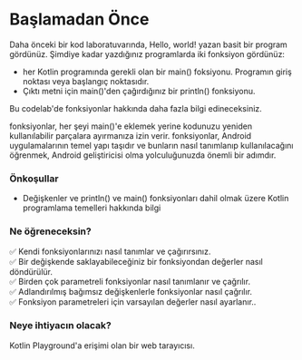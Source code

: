 # Başlamadan Önce

Daha önceki bir kod laboratuvarında, Hello, world! yazan basit bir program gördünüz. Şimdiye kadar yazdığınız programlarda iki fonksiyon gördünüz:

- her Kotlin programında gerekli olan bir main() foksiyonu. Programın giriş noktası veya başlangıç noktasıdır.
- Çıktı metni için main()'den çağırdığınız bir println() fonksiyonu.

Bu codelab'de fonksiyonlar hakkında daha fazla bilgi edineceksiniz.

fonksiyonlar, her şeyi main()'e eklemek yerine kodunuzu yeniden kullanılabilir parçalara ayırmanıza izin verir. fonksiyonlar, Android uygulamalarının temel yapı taşıdır ve bunların nasıl tanımlanıp kullanılacağını öğrenmek, Android geliştiricisi olma yolculuğunuzda önemli bir adımdır.

### Önkoşullar

- Değişkenler ve println() ve main() fonksiyonları dahil olmak üzere Kotlin programlama temelleri hakkında bilgi

### Ne öğreneceksin?

✅ Kendi fonksiyonlarınızı nasıl tanımlar ve çağırırsınız. <br>
✅ Bir değişkende saklayabileceğiniz bir fonksiyondan değerler nasıl döndürülür. <br>
✅ Birden çok parametreli fonksiyonlar nasıl tanımlanır ve çağrılır. <br>
✅ Adlandırılmış bağımsız değişkenlerle fonksiyonlar nasıl çağrılır. <br>
✅ Fonksiyon parametreleri için varsayılan değerler nasıl ayarlanır.. <br>

### Neye ihtiyacın olacak?
Kotlin Playground'a erişimi olan bir web tarayıcısı.


